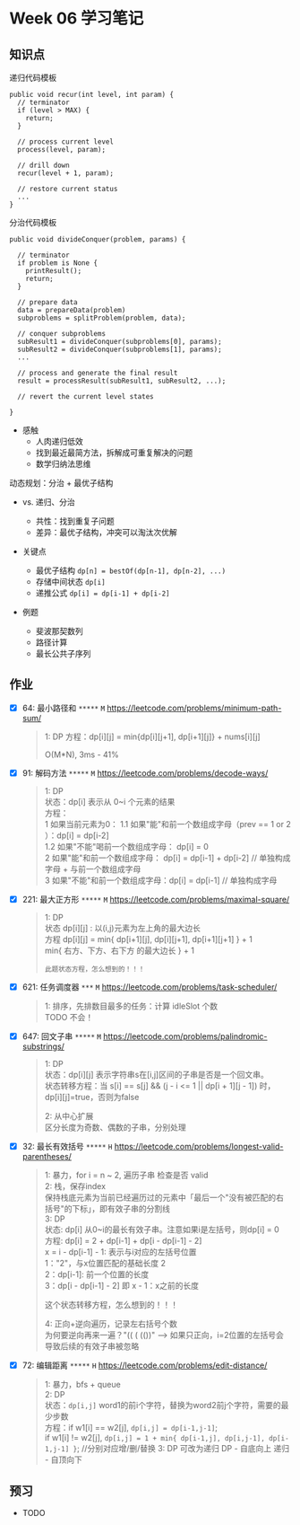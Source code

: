 # Week 06 学习笔记

## 知识点


递归代码模板
```
public void recur(int level, int param) {
  // terminator
  if (level > MAX) {
    return;
  }         

  // process current level  
  process(level, param);

  // drill down 
  recur(level + 1, param);

  // restore current status 
  ...
}
```

分治代码模板
```
public void divideConquer(problem, params) {   

  // terminator
  if problem is None {
    printResult();
    return;
  }
  
  // prepare data
  data = prepareData(problem)
  subproblems = splitProblem(problem, data);
  
  // conquer subproblems
  subResult1 = divideConquer(subproblems[0], params);
  subResult2 = divideConquer(subproblems[1], params);
  ...
  
  // process and generate the final result
  result = processResult(subResult1, subResult2, ...);
  
  // revert the current level states
  
}

```

- 感触
  - 人肉递归低效
  - 找到最近最简方法，拆解成可重复解决的问题
  - 数学归纳法思维

动态规划：分治 + 最优子结构
- vs. 递归、分治
  - 共性：找到重复子问题
  - 差异：最优子结构，冲突可以淘汰次优解
  
- 关键点
  - 最优子结构 `dp[n] = bestOf(dp[n-1], dp[n-2], ...)`
  - 存储中间状态 `dp[i]`
  - 递推公式 `dp[i] = dp[i-1] + dp[i-2]`
  
- 例题
  - 斐波那契数列
  - 路径计算
  - 最长公共子序列  

## 作业

- [x] 64: 最小路径和 `*****` `M`
https://leetcode.com/problems/minimum-path-sum/
  > 1: DP 
  >    方程：dp[i][j] = min{dp[i][j+1], dp[i+1][j]} + nums[i][j]
  > 
  >    O(M*N), 3ms - 41%


- [x] 91: 解码方法 `*****` `M`
https://leetcode.com/problems/decode-ways/
  > 1: DP       
  > 状态：dp[i] 表示从 0~i 个元素的结果    
  > 方程：  
  >  1 如果当前元素为0：
  >    1.1 如果"能"和前一个数组成字母（prev == 1 or 2 ）：dp[i] = dp[i-2]  
  >    1.2 如果"不能"喝前一个数组成字母：                 dp[i] = 0      
  >  2 如果"能"和前一个数组成字母：  dp[i] = dp[i-1] + dp[i-2] // 单独构成字母  +  与前一个数组成字母   
  >  3 如果"不能"和前一个数组成字母：dp[i] = dp[i-1]           // 单独构成字母   

- [x] 221: 最大正方形 `*****` `M`
https://leetcode.com/problems/maximal-square/ 
  > 1: DP   
  >    状态 dp[i][j] : 以(i,j)元素为左上角的最大边长   
  >    方程 dp[i][j] = min{ dp[i+1][j], dp[i][j+1], dp[i+1][j+1] } + 1   
  >                    min{ 右方、下方、右下方 的最大边长 } + 1    
  >    
  >     此题状态方程，怎么想到的！！！

- [x] 621: 任务调度器 `***` `M`
https://leetcode.com/problems/task-scheduler/
  > 1: 排序，先排数目最多的任务：计算 idleSlot 个数    
  > TODO 不会！ 

- [x] 647: 回文子串 `*****` `M`
https://leetcode.com/problems/palindromic-substrings/
  > 1: DP  
  >    状态：dp[i][j] 表示字符串s在[i,j]区间的子串是否是一个回文串。  
  >    状态转移方程：当 s[i] == s[j] && (j - i <= 1 || dp[i + 1][j - 1]) 时，dp[i][j]=true，否则为false    
  > 
  > 2: 从中心扩展   
  >    区分长度为奇数、偶数的子串，分别处理     

- [x] 32: 最长有效括号 `*****` `H`
https://leetcode.com/problems/longest-valid-parentheses/
  > 1: 暴力，for i = n ~ 2, 遍历子串 检查是否 valid  
  > 2: 栈，保存index  
  >    保持栈底元素为当前已经遍历过的元素中「最后一个"没有被匹配的右括号"的下标」，即有效子串的分割线  
  > 3: DP  
  >    状态: dp[i] 从0~i的最长有效子串。注意如果i是左括号，则dp[i] = 0   
  >    方程: dp[i] = 2 + dp[i-1] + dp[i - dp[i-1] - 2]   
  >         x = i - dp[i-1] - 1: 表示与i对应的左括号位置  
  >         1："2"，与x位置匹配的基础长度 2      
  >         2：dp[i-1]: 前一个位置的长度    
  >         3：dp[i - dp[i-1] - 2] 即 x - 1：x之前的长度  
  >         
  >   这个状态转移方程，怎么想到的！！！ 
  >
  > 4: 正向+逆向遍历，记录左右括号个数   
  >    为何要逆向再来一遍？"(( ( (())" --> 如果只正向，i=2位置的左括号会导致后续的有效子串被忽略     

- [x] 72: 编辑距离 `*****` `H`
https://leetcode.com/problems/edit-distance/
  > 1: 暴力，bfs + queue  
  > 2: DP   
  >    状态：`dp[i,j]` word1的前i个字符，替换为word2前j个字符，需要的最少步数   
  >    方程：if w1[i] == w2[j], `dp[i,j] = dp[i-1,j-1]`;   
            if w1[i] != w2[j], `dp[i,j] = 1 + min{ dp[i-1,j], dp[i,j-1], dp[i-1,j-1] }`; //分别对应增/删/替换
  > 3: DP 可改为递归 
  >    DP - 自底向上
  >    递归 - 自顶向下

## 预习

 - TODO